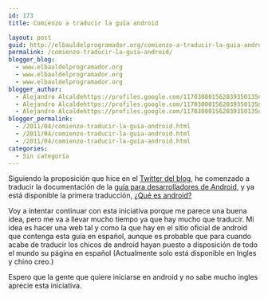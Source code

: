 ```yaml
---
id: 173
title: Comienzo a traducir la guía android

layout: post
guid: http://elbauldelprogramador.org/comienzo-a-traducir-la-guia-android/
permalink: /comienzo-traducir-la-guia-android/
blogger_blog:
  - www.elbauldelprogramador.org
  - www.elbauldelprogramador.org
  - www.elbauldelprogramador.org
blogger_author:
  - Alejandro Alcaldehttps://profiles.google.com/117030001562039350135noreply@blogger.com
  - Alejandro Alcaldehttps://profiles.google.com/117030001562039350135noreply@blogger.com
  - Alejandro Alcaldehttps://profiles.google.com/117030001562039350135noreply@blogger.com
blogger_permalink:
  - /2011/04/comienzo-traducir-la-guia-android.html
  - /2011/04/comienzo-traducir-la-guia-android.html
  - /2011/04/comienzo-traducir-la-guia-android.html
categories:
  - Sin categoría
---
```

Siguiendo la proposición que hice en el [Twitter del blog][1], he comenzado a traducir la documentación de la [guía para desarrolladores de Android][2], y ya está disponible la primera traducción, [¿Qué es android?][3]

Voy a intentar continuar con esta iniciativa porque me parece una buena idea, pero me va a llevar mucho tiempo ya que hay mucho que traducir. Mi idea es hacer una web tal y como la que hay en el sitio oficial de android que contenga esta guía en español, aunque es probable que para cuando acabe de traducir los chicos de android hayan puesto a disposición de todo el mundo su página en español (Actualmente solo está disponible en Ingles y chino creo.)

Espero que la gente que quiere iniciarse en android y no sabe mucho ingles aprecie esta iniciativa.



 [1]: https://twitter.com/#!/bashycBlog/status/58490987898605568
 [2]: http://developer.android.com/guide/basics/what-is-android.html
 [3]: http://elbauldelprogramador.com/desarrollo-android-que-es-android/